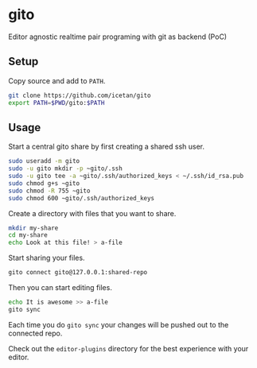 # gito

Editor agnostic realtime pair programing with git as backend (PoC)

## Setup

Copy source and add to ```PATH```.

```sh
git clone https://github.com/icetan/gito
export PATH=$PWD/gito:$PATH
```

## Usage

Start a central gito share by first creating a shared ssh user.

```sh
sudo useradd -m gito
sudo -u gito mkdir -p ~gito/.ssh
sudo -u gito tee -a ~gito/.ssh/authorized_keys < ~/.ssh/id_rsa.pub
sudo chmod g+s ~gito
sudo chmod -R 755 ~gito
sudo chmod 600 ~gito/.ssh/authorized_keys
```

Create a directory with files that you want to share.

```sh
mkdir my-share
cd my-share
echo Look at this file! > a-file
```

Start sharing your files.

```sh
gito connect gito@127.0.0.1:shared-repo
```

Then you can start editing files.

```sh
echo It is awesome >> a-file
gito sync
```

Each time you do ```gito sync``` your changes will be pushed out to the
connected repo.

Check out the ```editor-plugins``` directory for the best experience with your
editor.
